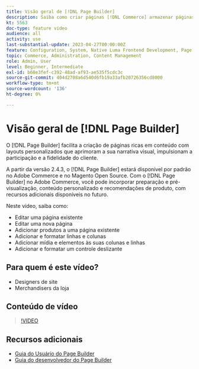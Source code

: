 ```yaml
---
title: Visão geral de [!DNL Page Builder]
description: Saiba como criar páginas [!DNL Commerce] armazenar páginas no Administrador usando [!DNL Page Builder].
kt: 5563
doc-type: feature video
audience: all
activity: use
last-substantial-update: 2023-04-27T00:00:00Z
feature: Configuration, System, Native Luma Frontend Development, Page Content
topic: Commerce, Administration, Content Management
role: Admin, User
level: Beginner, Intermediate
exl-id: b68e3fef-c392-48ad-af93-ae535f5cdc3c
source-git-commit: 404d2708a6d540d6fb19a33afb20726356cd8000
workflow-type: tm+mt
source-wordcount: '136'
ht-degree: 0%

---
```


# Visão geral de [!DNL Page Builder]

O [!DNL Page Builder] facilita a criação de páginas ricas em conteúdo com layouts personalizados que aprimoram a sua narrativa visual, impulsionam a participação e a fidelidade do cliente.

A partir da versão 2.4.3, o [!DNL Page Builder] estará disponível por padrão no Adobe Commerce e no Magento Open Source. Com o [!DNL Page Builder] no Adobe Commerce, você pode incorporar preparação e pré-visualização, conteúdo personalizado e recomendações de produto, com recursos adicionais disponíveis no futuro.

Neste vídeo, saiba como:

- Editar uma página existente
- Editar uma nova página
- Adicionar produtos a uma página existente
- Adicionar e formatar linhas e colunas
- Adicionar mídia e elementos às suas colunas e linhas
- Adicionar e formatar um controle deslizante

## Para quem é este vídeo?

- Designers de site
- Merchandisers da loja

## Conteúdo de vídeo

>[!VIDEO](https://video.tv.adobe.com/v/343781?quality=12&learn=on)

## Recursos adicionais

- [Guia do Usuário do Page Builder](https://experienceleague.adobe.com/docs/commerce-admin/page-builder/guide-overview.html?lang=pt-BR)
- [Guia do desenvolvedor do Page Builder](https://developer.adobe.com/commerce/frontend-core/page-builder/)
